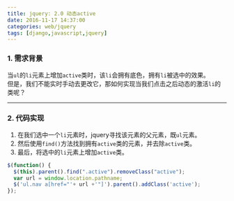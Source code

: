 ```yaml
---
title: jquery: 2.0 动态active
date: 2016-11-17 14:37:00
categories: web/jquery
tags: [django,javascript,jquery]
---
```


### 1. 需求背景
当`ul`的`li`元素上增加`active`类时，该`li`会拥有底色，拥有`li`被选中的效果。  
但是，我们不能实时手动去更改它，那如何实现当我们点击之后动态的激活`li`的类呢？  

---

### 2. 代码实现
1. 在我们选中一个`li`元素时，jquery寻找该元素的父元素，既`ul`元素。  
2. 然后使用`find()`方法找到拥有`active`类的元素，并去除`active`类。  
3. 最后，将选中的`li`元素上增加`active`类。

``` javascript
$(function() {
  $(this).parent().find(".active").removeClass("active");
  var url = window.location.pathname;
  $('ul.nav a[href="'+ url +'"]').parent().addClass('active');
});
```
